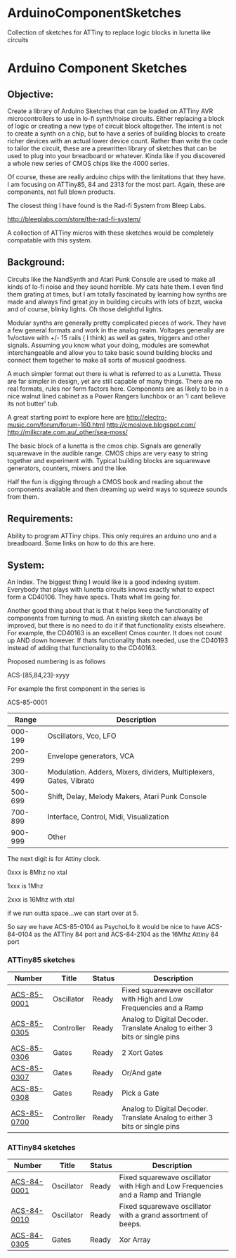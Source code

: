 # ArduinoComponentSketches
Collection of sketches for ATTiny to replace logic blocks in lunetta like circuits


Arduino Component Sketches
==============


## Objective:
Create a library of Arduino Sketches that can be loaded on ATTiny AVR microcontrollers to use in lo-fi synth/noise circuits.   Either replacing a block of logic or creating a new type of circuit block altogether.  The intent is not to create a synth on a chip, but to have a series of building blocks to create richer devices with an actual lower device count.  Rather than write the code to tailor the circuit, these are a prewritten library of sketches that can be used to plug into your breadboard or whatever.  Kinda like if you discovered a whole new series of CMOS chips like the 4000 series.

Of course, these are really arduino chips with the limitations that they have.  I am focusing on ATTiny85, 84 and 2313 for the most part.  Again, these are components, not full blown products.

The closest thing I have found is the Rad-fi System from Bleep Labs.

http://bleeplabs.com/store/the-rad-fi-system/

A collection of ATTiny micros with these sketches would be completely compatable with this system.


## Background:
Circuits like the NandSynth and Atari Punk Console are used to make all kinds of lo-fi noise and they sound horrible.  My cats hate them.  I even find them grating at times, but I am totally fascinated by learning how synths are made and always find great joy in building circuits with lots of bzzt, wacka and of course, blinky lights.  Oh those delightful lights.

Modular synths are generally pretty complicated pieces of work.  They have a few general formats and work in the analog realm.  Voltages generally are 1v/octave with +/- 15 rails ( I think) as well as gates, triggers and other signals. Assuming you know what your doing, modules are somewhat interchangeable and allow you to take basic sound building blocks and connect them together to make all sorts of musical goodness.

A much simpler format out there is what is referred to as a Lunetta.  These are far simpler in design, yet are still  capable of many things.  There are no real formats, rules nor form factors here.  Components are as likely to be in a nice walnut lined cabinet as a Power Rangers lunchbox or an 'I cant believe its not butter' tub.

A great starting point to explore here are
http://electro-music.com/forum/forum-160.html
http://cmoslove.blogspot.com/
http://milkcrate.com.au/_other/sea-moss/


The basic block of a lunetta is the cmos chip.  Signals are generally squarewave in the audible range.  CMOS chips are very easy to string together and experiment with.  Typical building blocks are squarewave generators, counters, mixers and the like.

Half the fun is digging through a CMOS book and reading about the components available and then dreaming up weird ways to squeeze sounds from them.


## Requirements:
Ability to program ATTiny chips.  This only requires an arduino uno and a breadboard.
Some links on how to do this are here.

## System:
An Index.  The biggest thing I would like is a good indexing system.  Everybody that plays with lunetta circuits knows exactly what to expect form a CD40106.  They have specs. Thats what Im going for.

Another good thing about that is that it helps keep the functionality of components from turning to mud.  An existing sketch can always be improved, but there is no need to do it if that functionality exists elsewhere.  For example, the CD40163 is an excellent Cmos counter.  It does not count up AND down however.  If thats functionality thats needed, use the CD40193 instead of adding that functionality to the CD40163.


Proposed numbering is as follows

ACS-[85,84,23]-xyyy

For example the first component in the series is

ACS-85-0001

Range   | Description  
--- | ---
000-199 | Oscillators, Vco, LFO
200-299 | Envelope generators, VCA
300-499 | Modulation.  Adders, Mixers, dividers, Multiplexers, Gates, Vibrato
500-699 | Shift, Delay, Melody Makers, Atari Punk Console
700-899 | Interface, Control, Midi, Visualization
900-999 | Other

The next digit is for Attiny clock.

0xxx is 8Mhz no xtal

1xxx is 1Mhz

2xxx is 16Mhz with xtal


if we run outta space...we can start over at 5.


So say we have
ACS-85-0104 as PsychoLfo
it would be nice to have
ACS-84-0104 as the ATTiny 84 port and
ACS-84-2104 as the 16Mhz Attiny 84 port




### ATTiny85 sketches



Number    | Title   | Status   | Description  
--- | --- | --- | ---
[ACS-85-0001](https://github.com/robstave/ArduinoComponentSketches/tree/master/ACS-85%20ATTiny85%20sketches/ACS-85-0001) | Oscillator | Ready| Fixed squarewave oscillator with High and Low Frequencies and a Ramp
[ACS-85-0305](https://github.com/robstave/ArduinoComponentSketches/tree/master/ACS-85%20ATTiny85%20sketches/ACS-85-0305) | Controller | Ready| Analog to Digital Decoder. Translate Analog to either 3 bits or single pins
[ACS-85-0306](https://github.com/robstave/ArduinoComponentSketches/tree/master/ACS-85%20ATTiny85%20sketches/ACS-85-0306) | Gates | Ready| 2 Xort Gates
[ACS-85-0307](https://github.com/robstave/ArduinoComponentSketches/tree/master/ACS-85%20ATTiny85%20sketches/ACS-85-0307) | Gates | Ready| Or/And gate
[ACS-85-0308](https://github.com/robstave/ArduinoComponentSketches/tree/master/ACS-85%20ATTiny85%20sketches/ACS-85-0308) | Gates | Ready| Pick a Gate
[ACS-85-0700](https://github.com/robstave/ArduinoComponentSketches/tree/master/ACS-85%20ATTiny85%20sketches/ACS-85-0700) | Controller | Ready| Analog to Digital Decoder. Translate Analog to either 3 bits or single pins
  



### ATTiny84 sketches


Number    | Title   | Status   | Description  
--- | --- | --- | ---
[ACS-84-0001](https://github.com/robstave/ArduinoComponentSketches/tree/master/ACS-84%20ATTiny84%20sketches/ACS-84-0001) | Oscillator | Ready | Fixed squarewave oscillator with High and Low Frequencies and a Ramp and Triangle
[ACS-84-0010](https://github.com/robstave/ArduinoComponentSketches/tree/master/ACS-84%20ATTiny84%20sketches/ACS-84-0010) | Oscillator | Ready | Fixed squarewave oscillator with a grand assortment of beeps. 
[ACS-84-0305](https://github.com/robstave/ArduinoComponentSketches/tree/master/ACS-84%20ATTiny84%20sketches/ACS-84-0305) | Gates | Ready |  Xor Array


